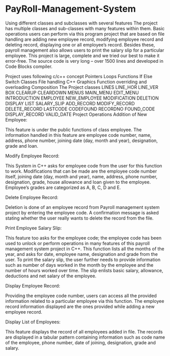 # PayRoll-Management-System
Using different classes and subclasses with several features
The project has multiple classes and sub-classes with many features within them. Basic operations users can perform via this program project that are based on file handling are adding new employee record, modifying employee record and deleting record, displaying one or all employee’s record. Besides these, payroll management also allows users to print the salary slip for a particular employee. This project is large, complete and we tried our best to make it error-free. The source code is very long – over 1500 lines and developed in Code Blocks compiler.

Project uses following c/c++ concept
Pointers
Loops
Functions
If Else
Switch
Classes
File handling
C++ Graphics
Function overriding and overloading
Composition
The Project classes
LINES
LINE_HOR
LINE_VER
BOX
CLEARUP
CLEARDOWN
MENUS
MAIN_MENU
EDIT_MENU
INTRODUCTION
EMPLOYEE
NEW_EMPLOYEE
MODIFICATION
DELETION
DISPLAY
LIST
SALARY_SLIP
ADD_RECORD
MODIFY_RECORD
DELETE_RECORD
LASTCODE
CODEFOUND
RECORDNO
FOUND_CODE
DISPLAY_RECORD
VALID_DATE
Project Operations
Addition of New Employee:

This feature is under the public functions of class employee. The information handled in this feature are employee code number, name, address, phone number, joining date (day, month and year), designation, grade and loan.

Modify Employee Record:

This System in C++ asks for employee code from the user for this function to work. Modifications that can be made are the employee code number itself, joining date (day, month and year), name, address, phone number, designation, grade, house allowance and loan given to the employee. Employee’s grades are categorized as A, B, C, D and E.

Delete Employee Record:

Deletion is done of an employee record from Payroll management system project by entering the employee code. A confirmation message is asked stating whether the user really wants to delete the record from the file.

Print Employee Salary Slip:

This feature too asks for the employee code; the employee code has been used to unlock or perform operations in many features of this payroll management system project in C++. This function lists all the months of the year, and asks for date, employee name, designation and grade from the user. To print the salary slip, the user further needs to provide information such as number of days worked in the month by the employee and the number of hours worked over time. The slip enlists basic salary, allowance, deductions and net salary of the employee.

Display Employee Record:

Providing the employee code number, users can access all the provided information related to a particular employee via this function. The employee record information displayed are the ones provided while adding a new employee record.

Display List of Employees:

This feature displays the record of all employees added in file. The records are displayed in a tabular pattern containing information such as code name of the employee, phone number, date of joining, designation, grade and salary.
